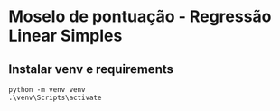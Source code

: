 # Moselo de pontuação - Regressão Linear Simples

## Instalar venv e requirements
```
python -m venv venv
.\venv\Scripts\activate
```
